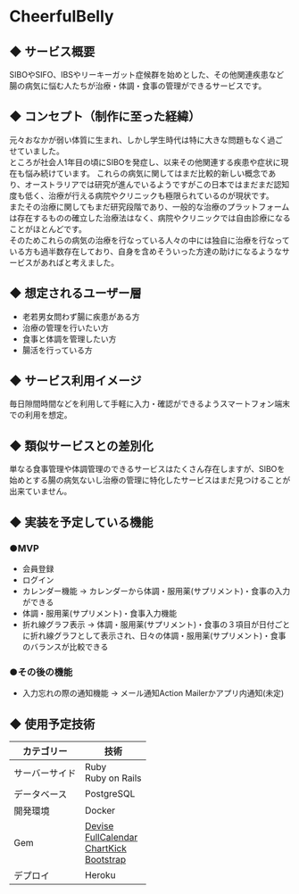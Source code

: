 # CheerfulBelly

## ◆ サービス概要
SIBOやSIFO、IBSやリーキーガット症候群を始めとした、その他関連疾患など腸の病気に悩む人たちが治療・体調・食事の管理ができるサービスです。

## ◆ コンセプト（制作に至った経緯）
元々おなかが弱い体質に生まれ、しかし学生時代は特に大きな問題もなく過ごせていました。<br>
ところが社会人1年目の頃にSIBOを発症し、以来その他関連する疾患や症状に現在も悩み続けています。
これらの病気に関してはまだ比較的新しい概念であり、オーストラリアでは研究が進んでいるようですがこの日本ではまだまだ認知度も低く、治療が行える病院やクリニックも極限られているのが現状です。<br>
またその治療に関してもまだ研究段階であり、一般的な治療のプラットフォームは存在するものの確立した治療法はなく、病院やクリニックでは自由診療になることがほとんどです。<br>
そのためこれらの病気の治療を行なっている人々の中には独自に治療を行なっている方も過半数存在しており、自身を含めそういった方達の助けになるようなサービスがあればと考えました。

## ◆ 想定されるユーザー層
- 老若男女問わず腸に疾患がある方
- 治療の管理を行いたい方
- 食事と体調を管理したい方
- 腸活を行っている方

## ◆ サービス利用イメージ
毎日隙間時間などを利用して手軽に入力・確認ができるようスマートフォン端末での利用を想定。

## ◆ 類似サービスとの差別化
単なる食事管理や体調管理のできるサービスはたくさん存在しますが、SIBOを始めとする腸の病気ないし治療の管理に特化したサービスはまだ見つけることが出来ていません。

## ◆ 実装を予定している機能

### ●MVP
- 会員登録
- ログイン
- カレンダー機能
→ カレンダーから体調・服用薬(サプリメント)・食事の入力ができる
- 体調・服用薬(サプリメント)・食事入力機能
- 折れ線グラフ表示
→ 体調・服用薬(サプリメント)・食事の３項目が日付ごとに折れ線グラフとして表示され、日々の体調・服用薬(サプリメント)・食事のバランスが比較できる

### ●その後の機能

- 入力忘れの際の通知機能
→ メール通知Action Mailerかアプリ内通知(未定)

## ◆ 使用予定技術
| カテゴリー | 技術 |
| --- | --- |
| サーバーサイド | Ruby<br>Ruby on Rails |
| データベース | PostgreSQL |
| 開発環境 | Docker |
| Gem | [Devise](https://github.com/heartcombo/devise)<br>[FullCalendar](https://fullcalendar.io/)<br>[ChartKick](https://github.com/ankane/chartkick)<br>[Bootstrap](https://getbootstrap.com/) |
| デプロイ | Heroku |

